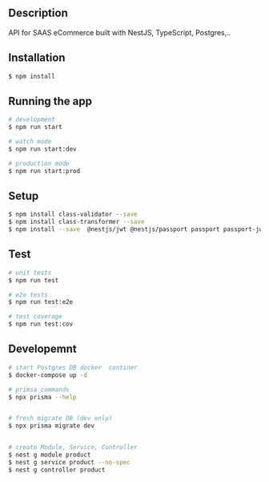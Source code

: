 ## Description

API for SAAS eCommerce built with NestJS, TypeScript, Postgres,..

## Installation

```bash
$ npm install
```

## Running the app

```bash
# development
$ npm run start

# watch mode
$ npm run start:dev

# production mode
$ npm run start:prod
```
## Setup
```bash
$ npm install class-validator --save
$ npm install class-transformer --save
$ npm install --save  @nestjs/jwt @nestjs/passport passport passport-jwt
```

## Test

```bash
# unit tests
$ npm run test

# e2e tests
$ npm run test:e2e

# test coverage
$ npm run test:cov
```

## Developemnt

```bash
# start Postgres DB docker  continer
$ docker-compose up -d

# primsa commands
$ npx prisma --help


# fresh migrate DB (dev only)
$ npx prisma migrate dev


# create Module, Service, Controller
$ nest g module product
$ nest g service product --no-spec
$ nest g controller product
```
